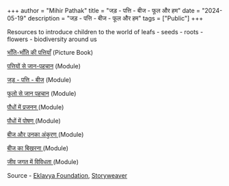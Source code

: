 +++
author = "Mihir Pathak"
title = "जड़ - पत्ति - बीज - फूल और हम"
date = "2024-05-19"
description = "जड़ - पत्ति - बीज - फूल और हम"
tags = ["Public"]
+++

Resources to introduce children to the world of leafs - seeds - roots - flowers - biodiversity around us

[भाँति-भाँति की पत्तियाँ](https://storyweaver.org.in/en/stories/267499-bhaanti-bhaanti-kee-pattiyaan) (Picture Book)

[पत्तियों से जान-पहचान](https://www.eklavya.in/pdfs/Books/HSTP/Bal_Vaigyanik_Current_Edition/Bal_Vaigyanik_Kaksha_6_Hindi/03_Pattiyon_Se_Jaan_Pehchan.pdf) (Module)

[जड़ - पत्ति - बीज](https://www.eklavya.in/pdfs/Books/HSTP/Bal_Vaigyanik_Current_Edition/Bal_Vaigyanik_Kaksha_6_Hindi/11_Jad_Patti_aur_Beej.pdf) (Module)

[फूलो से जान पहचान](https://www.eklavya.in/pdfs/Books/HSTP/Bal_Vaigyanik_Current_Edition/Bal_Vaigyanik_Kaksha_7_Hindi/03_Phoolon_se_jan_pehchan.pdf) (Module)

[पौधों में प्रजनन ](https://www.eklavya.in/pdfs/Books/HSTP/Bal_Vaigyanik_Current_Edition/Bal_Vaigyanik_Kaksha_7_Hindi/06_Poudhon_me_prajanan.pdf) (Module)

[पौधों में पोषण ](https://www.eklavya.in/pdfs/Books/HSTP/Bal_Vaigyanik_Current_Edition/Bal_Vaigyanik_Kaksha_7_Hindi/21_Poudhon_mei_poshan.pdf) (Module)

[बीज और उनका अंकुरण ](https://www.eklavya.in/pdfs/Books/HSTP/Bal_Vaigyanik_Current_Edition/Bal_Vaigyanik_Kaksha_6_Hindi/08_Beej_aur_Unka_Ankuran.pdf) (Module)

[बीज का बिखरना ](https://www.eklavya.in/pdfs/Books/HSTP/Bal_Vaigyanik_Current_Edition/Bal_Vaigyanik_Kaksha_6_Hindi/09_Beejo_ka_Bikharna.pdf) (Module)

[जीव जगत में विविधता ](https://www.eklavya.in/pdfs/Books/HSTP/Bal_Vaigyanik_Current_Edition/Bal_Vaigyanik_Kaksha_6_Hindi/16_Jeevjagat_Me_Vividhta.pdf) (Module)

Source - [Eklavya Foundation](https://eklavya.in/), [Storyweaver](https://storyweaver.org.in)

